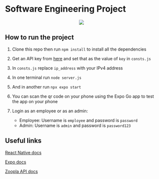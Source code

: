 # Software Engineering Project

<p align="center">
  <img src="https://github.com/cmbak/SWEP-Project/assets/17798932/4d1d8072-9bbd-4d54-a24b-0e6b1fdb846f">
</p>

## How to run the project

1. Clone this repo then run `npm install` to install all the dependencies

2. Get an API key from [here](https://rapidapi.com/epctex-epctex-default/api/zoopla4) and set that as the value of `key` in `consts.js`

3. In `consts.js` replace `ip_address` with your IPv4 address

4. In one terminal run `node server.js`

5. And in another run `npx expo start`

6. You can scan the qr code on your phone using the Expo Go app to test the app on your phone

7. Login as an employee or as an admin:
   - Employee: Username is `employee` and password is `password`
   - Admin: Username is `admin` and password is `password123`

## Useful links

[React Native docs](https://reactnative.dev/docs/components-and-apis)

[Expo docs](https://docs.expo.dev/)

[Zoopla API docs](https://rapidapi.com/epctex-epctex-default/api/zoopla4)

